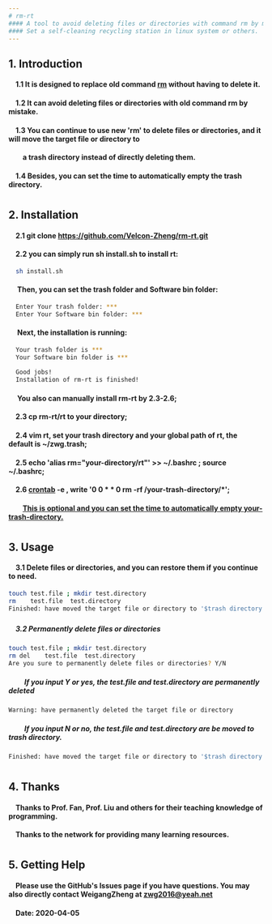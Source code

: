```yaml
---
# rm-rt
#### A tool to avoid deleting files or directories with command rm by mistake.
#### Set a self-cleaning recycling station in linux system or others.
---
```


## 1. Introduction
####  &emsp;1.1 It is designed to replace old command [rm](http://man7.org/linux/man-pages/man1/rm.1.html) without having to delete it.
####  &emsp;1.2 It can avoid deleting files or directories with old command rm by mistake.
####  &emsp;1.3 You can continue to use new 'rm' to delete files or directories, and it will move the target file or directory to 
####  &emsp;&emsp;a trash directory instead of directly deleting them. 
####  &emsp;1.4 Besides, you can set the time to automatically empty the trash directory.
#
## 2. Installation
#### &emsp;2.1 git clone https://github.com/Velcon-Zheng/rm-rt.git
#### &emsp;2.2 you can simply run sh install.sh to install rt:
```sh
  sh install.sh
```
#### &emsp;    Then, you can set the trash folder and Software bin folder:
```sh
  Enter Your trash folder: ***
  Enter Your Software bin folder: ***
```
#### &emsp;    Next, the installation is running:
```sh
  Your trash folder is ***
  Your Software bin folder is ***
  
  Good jobs! 
  Installation of rm-rt is finished!
```
#### &emsp;   You also can manually install rm-rt by 2.3-2.6;
#### &emsp;2.3 cp  rm-rt/rt to your directory;
#### &emsp;2.4 vim rt, set your trash directory and your global path of rt, the default is ~/zwg.trash;
#### &emsp;2.5 echo 'alias rm="your-directory/rt"'  >>  ~/.bashrc ; source  ~/.bashrc;
#### &emsp;2.6 [crontab](https://www.rosehosting.com/blog/linux-crontab/) -e , write '0 0 * * 0 rm -rf /your-trash-directory/*';
####  &emsp;&emsp;[This is optional and you can set the time to automatically empty your-trash-directory.](https://www.rosehosting.com/blog/linux-crontab/)
#
## 3. Usage 
#### &emsp;3.1 Delete files or directories, and you can restore them if you continue to need.
```sh
touch test.file ; mkdir test.directory
rm    test.file  test.directory
Finished: have moved the target file or directory to '$trash directory'
```
#####
#####  &emsp;3.2 Permanently delete files or directories
```sh
touch test.file ; mkdir test.directory
rm del    test.file  test.directory
Are you sure to permanently delete files or directories? Y/N
```
#####  &emsp;&emsp; If you input Y or yes, the test.file and test.directory are permanently deleted 
```sh
Warning: have permanently deleted the target file or directory
```
#####  &emsp;&emsp; If you input N or no, the test.file and test.directory are be moved to trash directory.
```sh
Finished: have moved the target file or directory to '$trash directory'
```
#
## 4. Thanks
#### &emsp;Thanks to Prof. Fan, Prof. Liu and others for their teaching knowledge of programming.
#### &emsp;Thanks to the network for providing many learning resources.
#
## 5. Getting Help
#### &emsp;Please use the GitHub's Issues page if you have questions. You may also directly contact WeigangZheng at zwg2016@yeah.net 
#### &emsp;Date: 2020-04-05
